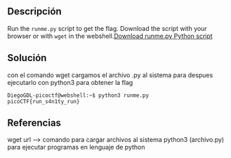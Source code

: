 ## Descripción
Run the `runme.py` script to get the flag. Download the script with your browser or with `wget` in the webshell.[Download runme.py Python script](https://artifacts.picoctf.net/c/34/runme.py)
## Solución

con el comando wget cargamos el archivo .py al sistema para despues ejecutarlo con python3 para obtener la flag

```
DiegoGDL-picoctf@webshell:~$ python3 runme.py
picoCTF{run_s4n1ty_run}
```
## Referencias

wget url --> comando para cargar archivos al sistema
python3 (archivo.py) para ejecutar programas en lenguaje de python